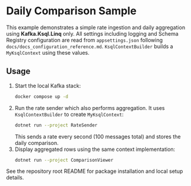 # Daily Comparison Sample

This example demonstrates a simple rate ingestion and daily aggregation using **Kafka.Ksql.Linq** only.
All settings including logging and Schema Registry configuration are read from
`appsettings.json` following `docs/docs_configuration_reference.md`.
`KsqlContextBuilder` builds a `MyKsqlContext` using these values.

## Usage

1. Start the local Kafka stack:
   ```bash
   docker compose up -d
   ```
2. Run the rate sender which also performs aggregation. It uses `KsqlContextBuilder` to create `MyKsqlContext`:
   ```bash
   dotnet run --project RateSender
   ```
   This sends a rate every second (100 messages total) and stores the daily comparison.
3. Display aggregated rows using the same context implementation:
   ```bash
   dotnet run --project ComparisonViewer
   ```

See the repository root README for package installation and local setup details.
